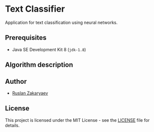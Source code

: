 # Text Classifier

Application for text classification using neural networks.

## Prerequisites

- Java SE Development Kit 8 (`jdk-1.8`)

## Algorithm description

## Author

- [Ruslan Zakaryaev](https://github.com/RusZ)

## License

This project is licensed under the MIT License - see the [LICENSE](LICENSE) file for details.